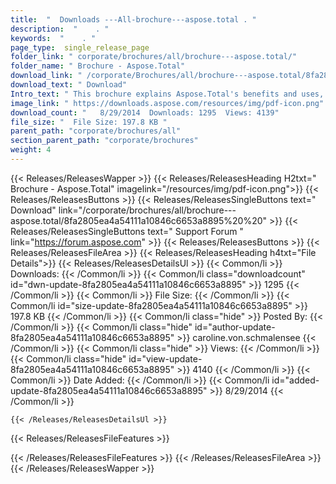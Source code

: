 ```yaml
---
title:  "  Downloads ---All-brochure---aspose.total . " 
description:  "    . " 
keywords:  "    . " 
page_type:  single_release_page
folder_link: " corporate/brochures/all/brochure---aspose.total/"
folder_name: " Brochure - Aspose.Total"
download_link: " /corporate/Brochures/all/brochure---aspose.total/8fa2805ea4a54111a10846c6653a8895"
download_text: " Download"
Intro_text: " This brochure explains Aspose.Total's benefits and uses, and introduces Aspose a..."
image_link: " https://downloads.aspose.com/resources/img/pdf-icon.png"
download_count: "   8/29/2014  Downloads: 1295  Views: 4139"
file_size: "  File Size: 197.8 KB "
parent_path: "corporate/brochures/all"
section_parent_path: "corporate/brochures"
weight: 4 
---
```


{{< Releases/ReleasesWapper >}}
  {{< Releases/ReleasesHeading H2txt=" Brochure - Aspose.Total" imagelink="/resources/img/pdf-icon.png">}}
  {{< Releases/ReleasesButtons >}}
    {{< Releases/ReleasesSingleButtons text=" Download" link="/corporate/brochures/all/brochure---aspose.total/8fa2805ea4a54111a10846c6653a8895%20%20" >}}
    {{< Releases/ReleasesSingleButtons text=" Support Forum " link="https://forum.aspose.com" >}}
  {{< Releases/ReleasesButtons >}}
  {{< Releases/ReleasesFileArea >}}
    {{< Releases/ReleasesHeading h4txt="File Details">}}
    {{< Releases/ReleasesDetailsUl >}}
            {{< Common/li  >}} Downloads: {{< /Common/li >}} 
      {{< Common/li class="downloadcount" id="dwn-update-8fa2805ea4a54111a10846c6653a8895" >}} 1295 {{< /Common/li >}} 
      {{< Common/li  >}} File Size: {{< /Common/li >}} 
      {{< Common/li id="size-update-8fa2805ea4a54111a10846c6653a8895" >}} 197.8 KB {{< /Common/li >}} 
      {{< Common/li  class="hide" >}} Posted By: {{< /Common/li >}} 
      {{< Common/li class="hide" id="author-update-8fa2805ea4a54111a10846c6653a8895" >}} caroline.von.schmalensee {{< /Common/li >}} 
      {{< Common/li class="hide"  >}} Views: {{< /Common/li >}} 
      {{< Common/li class="hide" id="view-update-8fa2805ea4a54111a10846c6653a8895" >}} 4140 {{< /Common/li >}} 
      {{< Common/li  >}} Date Added: {{< /Common/li >}} 
      {{< Common/li id="added-update-8fa2805ea4a54111a10846c6653a8895" >}} 8/29/2014 {{< /Common/li >}} 

    {{< /Releases/ReleasesDetailsUl >}}

  {{< Releases/ReleasesFileFeatures >}}
      
  {{< /Releases/ReleasesFileFeatures >}}
 {{< /Releases/ReleasesFileArea >}}
{{< /Releases/ReleasesWapper >}}


